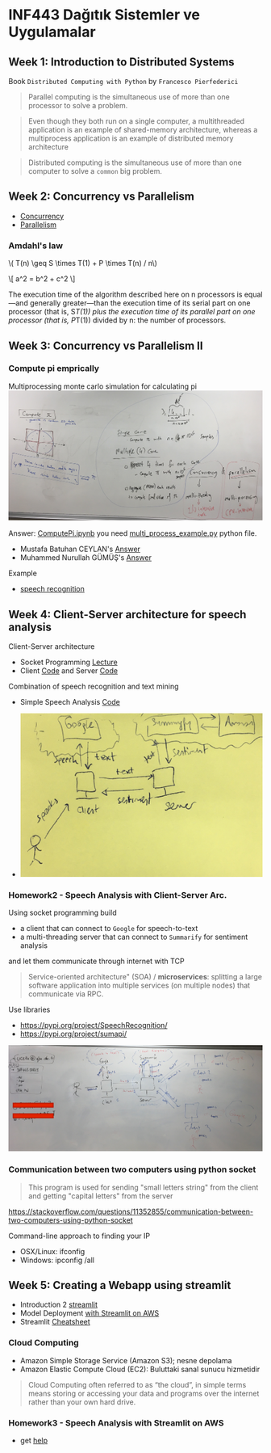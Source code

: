 # INF443 Dağıtık Sistemler ve Uygulamalar

## Week 1: Introduction to Distributed Systems

Book `Distributed Computing with Python` by `Francesco Pierfederici`

> Parallel computing is the simultaneous use of more than one processor to solve a problem.

> Even though they both run on a single computer, a multithreaded application is an example of shared-memory architecture, whereas a multiprocess
application is an example of distributed memory architecture

> Distributed computing is the simultaneous use of more than one computer to solve a `common` big problem.

## Week 2: Concurrency vs Parallelism
 - [Concurrency](https://github.com/uzay00/GSU-Dersler/blob/main/INF443%20Da%C4%9F%C4%B1t%C4%B1k%20Sistemler%20ve%20Uygulamalar/Code/Week2/Threads.ipynb)
 - [Parallelism](https://github.com/uzay00/GSU-Dersler/blob/main/INF443%20Da%C4%9F%C4%B1t%C4%B1k%20Sistemler%20ve%20Uygulamalar/Code/Week2/MultiProcessing.ipynb)

### Amdahl's law

\\( T(n)  \geq S \times T(1) + P \times T(n) / n\\)

\\[ a^2 = b^2 + c^2 \\]

The execution time of the algorithm described here on n processors is equal—and
generally greater—than the execution time of its serial part on one processor (that is,
S*T(1)) plus the execution time of its parallel part on one processor (that is, P*T(1))
divided by n: the number of processors.


## Week 3: Concurrency vs Parallelism II
### Compute pi emprically
Multiprocessing monte carlo simulation for calculating pi
![](compute_pi.JPG)

Answer: [ComputePi.ipynb](https://github.com/uzay00/GSU-Dersler/blob/main/INF443%20Da%C4%9F%C4%B1t%C4%B1k%20Sistemler%20ve%20Uygulamalar/Code/Week2/ComputePi.ipynb) you need [multi_process_example.py](https://github.com/uzay00/GSU-Dersler/blob/main/INF443%20Da%C4%9F%C4%B1t%C4%B1k%20Sistemler%20ve%20Uygulamalar/Code/Week2/multi_process_example.py) python file.

 - Mustafa Batuhan CEYLAN's [Answer](https://gist.github.com/Frozander/9ae59942f8126a6bf7ebc86ebec07cbb)
 - Muhammed Nurullah GÜMÜŞ's [Answer](https://gist.github.com/silverdevelopper/bfca3910de39d9e3822d989794c6c2dc)

Example
 - [speech recognition](https://github.com/uzay00/GSU-Dersler/blob/main/INF443%20Da%C4%9F%C4%B1t%C4%B1k%20Sistemler%20ve%20Uygulamalar/Code/Week3/Ses%20Tanima.ipynb)


## Week 4: Client-Server architecture for speech analysis
 
Client-Server architecture 
 - Socket Programming [Lecture](https://github.com/uzay00/GSU-Dersler/blob/main/INF443%20Da%C4%9F%C4%B1t%C4%B1k%20Sistemler%20ve%20Uygulamalar/Code/Week5/Socket%20Programming.ipynb)
 - Client [Code](https://github.com/uzay00/GSU-Dersler/blob/main/INF443%20Da%C4%9F%C4%B1t%C4%B1k%20Sistemler%20ve%20Uygulamalar/Code/Week5/echo-client.py) and 
Server [Code](https://github.com/uzay00/GSU-Dersler/blob/main/INF443%20Da%C4%9F%C4%B1t%C4%B1k%20Sistemler%20ve%20Uygulamalar/Code/Week5/echo-server.py)


Combination of speech recognition and text mining
 - Simple Speech Analysis [Code](https://github.com/uzay00/GSU-Dersler/blob/main/INF236%20Programlama%20Uygulamalar%C4%B1/Ses%20Tanima.ipynb)


- ![](SpeechAnalysis.jpg)

### Homework2 - Speech Analysis with Client-Server Arc.
Using socket programming build 
- a client that can connect to `Google` for speech-to-text
- a multi-threading server that can connect to `Summarify` for sentiment analysis

and let them communicate through internet with TCP


> Service-oriented architecture" (SOA) / __microservices__:
splitting a large software application into multiple services
(on multiple nodes) that communicate via RPC.

Use libraries
 - https://pypi.org/project/SpeechRecognition/
 - https://pypi.org/project/sumapi/


![](mt-speech-analysis.JPG)

### Communication between two computers using python socket
> This program is used for sending "small letters string" from the client and getting "capital letters" from the server

https://stackoverflow.com/questions/11352855/communication-between-two-computers-using-python-socket


Command-line approach to finding your IP

 - OSX/Linux: ifconfig 
 - Windows: ipconfig /all


## Week 5: Creating a Webapp using streamlit

 - Introduction 2 [streamlit](https://hersanyagci.medium.com/introduction-to-streamlit-for-machine-learning-web-app-cd89c4181c33)
 - Model Deployment [with Streamlit on AWS](https://hersanyagci.medium.com/model-deployment-with-streamlit-on-aws-ec2-f52ab42d7813)
 - Streamlit [Cheatsheet](https://share.streamlit.io/daniellewisdl/streamlit-cheat-sheet/app.py)

### Cloud Computing
- Amazon Simple Storage Service (Amazon S3); nesne depolama 
- Amazon Elastic Compute Cloud (EC2): Buluttaki sanal sunucu hizmetidir


> Cloud Computing often referred to as “the cloud”, in simple terms means storing or accessing your data and programs over the internet rather than your own hard drive.

### Homework3 - Speech Analysis with Streamlit on AWS
 - get [help](https://discuss.streamlit.io/t/speech-to-text-on-client-side-using-html5-and-streamlit-bokeh-events/7888) 

